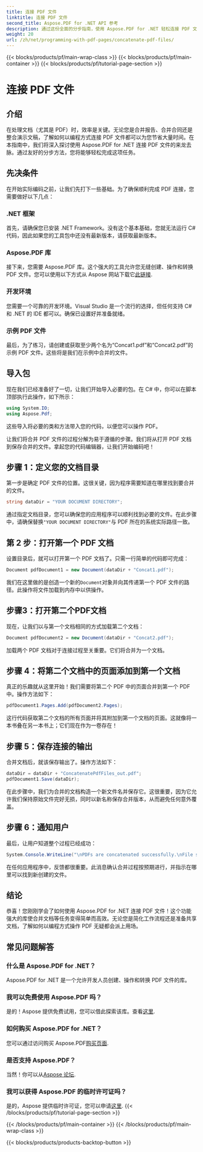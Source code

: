 ```yaml
---
title: 连接 PDF 文件
linktitle: 连接 PDF 文件
second_title: Aspose.PDF for .NET API 参考
description: 通过这份全面的分步指南，使用 Aspose.PDF for .NET 轻松连接 PDF 文件。
weight: 20
url: /zh/net/programming-with-pdf-pages/concatenate-pdf-files/
---
```


{{< blocks/products/pf/main-wrap-class >}}
{{< blocks/products/pf/main-container >}}
{{< blocks/products/pf/tutorial-page-section >}}

# 连接 PDF 文件

## 介绍

在处理文档（尤其是 PDF）时，效率是关键。无论您是合并报告、合并合同还是整合演示文稿，了解如何以编程方式连接 PDF 文件都可以为您节省大量时间。在本指南中，我们将深入探讨使用 Aspose.PDF for .NET 连接 PDF 文件的来龙去脉。通过友好的分步方法，您将能够轻松完成这项任务。

## 先决条件

在开始实际编码之前，让我们先打下一些基础。为了确保顺利完成 PDF 连接，您需要做好以下几点：

### .NET 框架

首先，请确保您已安装 .NET Framework。没有这个基本基础，您就无法运行 C# 代码，因此如果您的工具包中还没有最新版本，请获取最新版本。

### Aspose.PDF 库

接下来，您需要 Aspose.PDF 库。这个强大的工具允许您无缝创建、操作和转换 PDF 文件。您可以使用以下方式从 Aspose 网站下载它[此链接](https://releases.aspose.com/pdf/net/).

### 开发环境

您需要一个可靠的开发环境。Visual Studio 是一个流行的选择，但任何支持 C# 和 .NET 的 IDE 都可以。确保已设置好并准备就绪。

### 示例 PDF 文件

最后，为了练习，请创建或获取至少两个名为“Concat1.pdf”和“Concat2.pdf”的示例 PDF 文件。这些将是我们在示例中合并的文件。

## 导入包

现在我们已经准备好了一切，让我们开始导入必要的包。在 C# 中，你可以在脚本顶部执行此操作，如下所示：

```csharp
using System.IO;
using Aspose.Pdf;
```

这些导入将必要的类和方法带入您的代码，以便您可以操作 PDF。

让我们将合并 PDF 文件的过程分解为易于遵循的步骤。我们将从打开 PDF 文档到保存合并的文件。拿起您的代码编辑器，让我们开始编码吧！

## 步骤 1：定义您的文档目录

第一步是确定 PDF 文件的位置。这很关键，因为程序需要知道在哪里找到要合并的文件。

```csharp
string dataDir = "YOUR DOCUMENT DIRECTORY";
```

通过指定文档目录，您可以确保您的应用程序可以顺利找到必要的文件。在此步骤中，请确保替换`"YOUR DOCUMENT DIRECTORY"`与 PDF 所在的系统实际路径一致。

## 第 2 步：打开第一个 PDF 文档

设置目录后，就可以打开第一个 PDF 文档了。只需一行简单的代码即可完成：

```csharp
Document pdfDocument1 = new Document(dataDir + "Concat1.pdf");
```

我们在这里做的是创造一个新的`Document`对象并向其传递第一个 PDF 文件的路径。此操作将文件加载到内存中以供操作。

## 步骤3：打开第二个PDF文档

现在，让我们以与第一个文档相同的方式加载第二个文档：

```csharp
Document pdfDocument2 = new Document(dataDir + "Concat2.pdf");
```

加载两个 PDF 文档对于连接过程至关重要。它们将合并为一个文档。

## 步骤 4：将第二个文档中的页面添加到第一个文档

真正的乐趣就从这里开始！我们需要将第二个 PDF 中的页面合并到第一个 PDF 中。操作方法如下：

```csharp
pdfDocument1.Pages.Add(pdfDocument2.Pages);
```

这行代码获取第二个文档的所有页面并将其附加到第一个文档的页面。这就像将一本书叠在另一本书上；它们现在作为一卷存在！

## 步骤 5：保存连接的输出

合并文档后，就该保存输出了。操作方法如下：

```csharp
dataDir = dataDir + "ConcatenatePdfFiles_out.pdf";
pdfDocument1.Save(dataDir);
```

在此步骤中，我们为合并的文档构造一个新文件名并保存它。这很重要，因为它允许我们保持原始文件完好无损，同时以新名称保存合并版本，从而避免任何意外覆盖。

## 步骤 6：通知用户

最后，让用户知道整个过程已经成功：

```csharp
System.Console.WriteLine("\nPDFs are concatenated successfully.\nFile saved at " + dataDir);
```

在任何应用程序中，反馈都很重要。此消息确认合并过程按预期进行，并指示在哪里可以找到新创建的文件。

## 结论

恭喜！您刚刚学会了如何使用 Aspose.PDF for .NET 连接 PDF 文件！这个功能强大的库使合并文档等任务变得简单而高效。无论您是简化工作流程还是准备共享文档，了解如何以编程方式操作 PDF 无疑都会派上用场。


## 常见问题解答

### 什么是 Aspose.PDF for .NET？  
Aspose.PDF for .NET 是一个允许开发人员创建、操作和转换 PDF 文件的库。

### 我可以免费使用 Aspose.PDF 吗？  
是的！Aspose 提供免费试用，您可以借此探索该库。查看[这里](https://releases.aspose.com/).

### 如何购买 Aspose.PDF for .NET？  
您可以通过访问购买 Aspose.PDF[购买页面](https://purchase.aspose.com/buy).

### 是否支持 Aspose.PDF？  
当然！你可以从[Aspose 论坛](https://forum.aspose.com/c/pdf/10).

### 我可以获得 Aspose.PDF 的临时许可证吗？  
是的，Aspose 提供临时许可证，您可以申请[这里](https://purchase.aspose.com/temporary-license/).
{{< /blocks/products/pf/tutorial-page-section >}}

{{< /blocks/products/pf/main-container >}}
{{< /blocks/products/pf/main-wrap-class >}}

{{< blocks/products/products-backtop-button >}}
